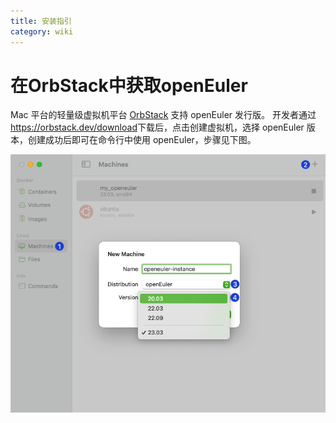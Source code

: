 ```yaml
---
title: 安装指引
category: wiki
---
```


# 在OrbStack中获取openEuler

Mac 平台的轻量级虚拟机平台 [OrbStack](https://orbstack.dev/) 支持 openEuler 发行版。
开发者通过<https://orbstack.dev/download>下载后，点击创建虚拟机，选择 openEuler 版本，创建成功后即可在命令行中使用 openEuler，步骤见下图。

![输入图片说明](./images/c06.png)
